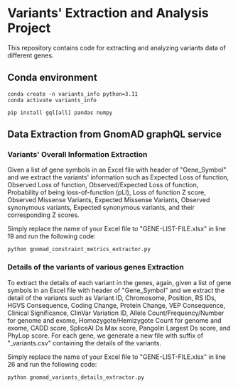 # Variants' Extraction and Analysis Project

This repository contains code for extracting and analyzing variants data of different genes.

## Conda environment

```
conda create -n variants_info python=3.11
conda activate variants_info

pip install gql[all] pandas numpy
```

## Data Extraction from GnomAD graphQL service
### Variants' Overall Information Extraction

Given a list of gene symbols in an Excel file with header of "Gene_Symbol" and we extract the variants' information such as Expected Loss of function, Observed Loss of function, Observed/Expected Loss of function, Probability of being loss-of-function (pLI), Loss of function Z score, Observed Missense Variants, Expected Missense Variants, Observed synonymous variants, Expected synonymous variants, and their corresponding Z scores.

Simply replace the name of your Excel file to "GENE-LIST-FILE.xlsx" in line 19 and run the following code:

```
python gnomad_constraint_metrics_extractor.py
```

### Details of the variants of various genes Extraction

To extract the details of each variant in the genes, again, given a list of gene symbols in an Excel file with header of "Gene_Symbol" and we extract the detail of the variants such as Variant ID, Chromosome, Position, RS IDs, HGVS Consequence, Coding Change, Protein Change, VEP Consequence, Clinical Significance, ClinVar Variation ID, Allele Count/Frequency/Number for genome and exome, Homozygote/Hemizygote Count for genome and exome, CADD score, SpliceAI Ds Max score, Pangolin Largest Ds score, and PhyLop score. 
For each gene, we generate a new file with suffix of "_variants.csv" containing the details of the variants.

Simply replace the name of your Excel file to "GENE-LIST-FILE.xlsx" in line 26 and run the following code:

```
python gnomad_variants_details_extractor.py
```
